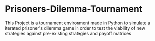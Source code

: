 # Prisoners-Dilemma-Tournament
This Project is a tournament environment made in Python to simulate a iterated prisoner's dilemma game in order to test the viability of new
strategies against pre-existing strategies and payoff matrices

